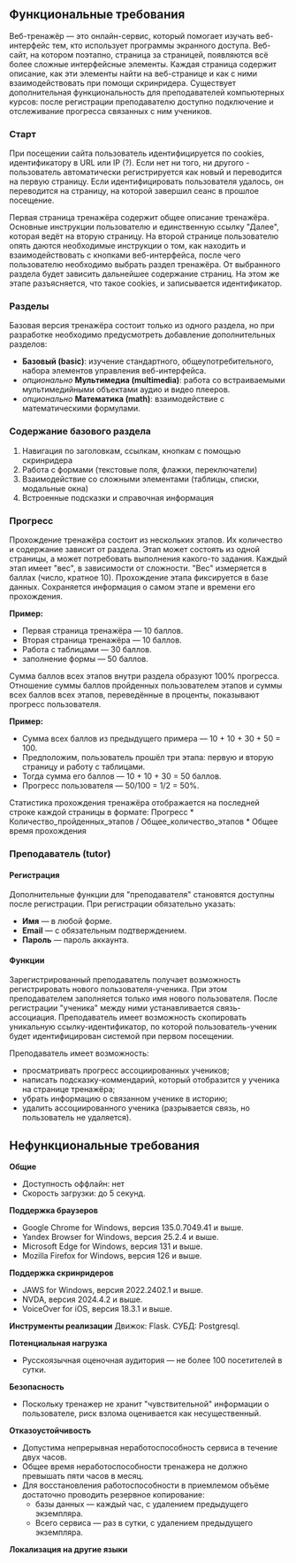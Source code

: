 ﻿## Функциональные требования

Веб-тренажёр — это онлайн-сервис, который помогает изучать веб-интерфейс тем, кто использует программы экранного доступа.
Веб-сайт, на котором поэтапно, страница за страницей, появляются всё более сложные интерфейсные элементы.
Каждая страница содержит описание, как эти элементы найти на веб-странице и как с ними взаимодействовать при помощи скринридера.
Существует дополнительная функциональность для преподавателей компьютерных курсов: после регистрации преподавателю доступно подключение и отслеживание прогресса связанных с ним учеников.

### Старт

При посещении сайта пользователь идентифицируется по cookies, идентификатору в URL или IP (?). Если нет ни того, ни другого - пользователь автоматически регистрируется как новый и переводится на первую страницу. Если идентифицировать пользователя удалось, он переводится на страницу, на которой завершил сеанс в прошлое посещение.

Первая страница тренажёра содержит общее описание тренажёра. Основные инструкции пользователю и единственную ссылку "Далее", которая ведёт на вторую страницу.
На второй странице пользователю опять даются необходимые инструкции о том, как находить и взаимодействовать с кнопками веб-интерфейса, после чего пользователю необходимо выбрать раздел тренажёра. От выбранного раздела будет зависить дальнейшее содержание страниц.
На этом же этапе разъясняется, что такое cookies, и записывается идентификатор.

### Разделы

Базовая версия тренажёра состоит только из одного раздела, но при разработке необходимо предусмотреть добавление дополнительных разделов:
- **Базовый (basic)**: изучение стандартного, общеупотребительного, набора элементов управления веб-интерфейса.
- _опционально_ **Мультимедиа (multimedia)**: работа со встраиваемыми мультимедийными объектами аудио и видео плееров.
- _опционально_ **Математика (math)**: взаимодействие с математическими формулами.

### Содержание базового раздела

1. Навигация по заголовкам, ссылкам, кнопкам с помощью скринридера         
2. Работа с формами (текстовые поля, флажки, переключатели)
3. Взаимодействие со сложными элементами (таблицы, списки, модальные окна)
4. Встроенные подсказки и справочная информация

### Прогресс

Прохождение тренажёра состоит из нескольких этапов. Их количество и содержание зависит от раздела.
Этап может состоять из одной страницы, а может потребовать выполнения какого-то задания.
Каждый этап имеет "вес", в зависимости от сложности. "Вес" измеряется в баллах (число, кратное 10).
Прохождение этапа фиксируется в базе данных.
Сохраняется информация о самом этапе и времени его прохождения.

**Пример:**
- Первая страница тренажёра — 10 баллов.
- Вторая страница тренажёра — 10 баллов.
- Работа с таблицами — 30 баллов.
- заполнение формы — 50 баллов.

Сумма баллов всех этапов внутри раздела образуют 100% прогресса.
Отношение суммы баллов пройденных пользователем этапов и суммы всех баллов всех этапов, переведённые в проценты, показывают прогресс пользователя.

**Пример:**
- Сумма всех баллов из предыдущего примера — 10 + 10 + 30 + 50 = 100.
- Предположим, пользователь прошёл три этапа: первую и вторую страницу и работу с таблицами.
- Тогда сумма его баллов — 10 + 10 + 30 = 50 баллов.
- Прогресс пользователя — 50/100 = 1/2 = 50%.

Статистика прохождения тренажёра отображается на последней строке каждой страницы в формате:
Прогресс * Количество_пройденных_этапов / Общее_количество_этапов * Общее время прохождения



### Преподаватель (tutor)

#### Регистрация

Дополнительные функции для "преподавателя" становятся доступны после регистрации.
При регистрации обязательно указать:
- **Имя** — в любой форме.
- **Email** — с обязательным подтверждением.
- **Пароль** — пароль аккаунта.

#### Функции

Зарегистрированный преподаватель получает возможность регистрировать нового пользователя-ученика.
При этом преподавателем заполняется только имя нового пользователя.
После регистрации "ученика" между ними устанавливается связь-ассоциация. Преподаватель имеет возможность скопировать уникальную ссылку-идентификатор, по которой пользователь-ученик будет идентифицирован системой при первом посещении.

Преподаватель имеет возможность:
- просматривать прогресс ассоциированных учеников;
- написать подсказку-коммендарий, который отобразится у ученика на странице тренажёра;
- убрать информацию о связанном ученике в историю;
- удалить ассоциированного ученика (разрывается связь, но пользователь не удаляется).

## Нефункциональные требования

**Общие**
- Доступность оффлайн: нет
- Скорость загрузки: до 5 секунд.

**Поддержка браузеров**
- Google Chrome for Windows, версия 135.0.7049.41 и выше.
- Yandex Browser for Windows, версия 25.2.4 и выше.
- Microsoft Edge for Windows, версия 131 и выше.
- Mozilla Firefox for Windows, версия 126 и выше.

**Поддержка скринридеров**
- JAWS for Windows, версия 2022.2402.1 и выше.
- NVDA, версия 2024.4.2 и выше.
- VoiceOver for iOS, версия 18.3.1 и выше.

**Инструменты реализации**
Движок: Flask.
СУБД: Postgresql.

**Потенциальная нагрузка**
- Русскоязычная оценочная аудитория — не более 100 посетителей в сутки.

**Безопасность**
- Поскольку тренажер не хранит "чувствительной" информации о пользователе, риск взлома оценивается как несущественный.

**Отказоустойчивость**
- Допустима непрерывная неработоспособность сервиса в течение двух часов.
- Общее время неработоспособности тренажера не должно превышать пяти часов в месяц.
- Для восстановления работоспособности в приемлемом объёме достаточно проводить резервное копирование:
  + базы данных — каждый час, с удалением предыдущего экземпляра.
  + Всего сервиса — раз в сутки, с удалением предыдущего экземпляра.

**Локализация на другие языки**


